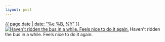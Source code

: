 ```yaml
---
layout: post
---
```


<p>
  <time><a href="/240">{{ page.date | date: "%e %B, %Y" }}</a></time>
  <a href="/240"><img src="{{ site.assets_url }}/240-640.jpg" srcset="{{ site.assets_url }}/240-1280.jpg 1280w, {{ site.assets_url }}/240-960.jpg 960w, {{ site.assets_url }}/240-640.jpg 640w, {{ site.assets_url }}/240-320.jpg 320w" sizes="(min-width: 700px) 50vw, calc(100vw - 2rem)" alt="Haven&#x27;t ridden the bus in a while. Feels nice to do it again." /></a>
  <span>Haven&#x27;t ridden the bus in a while. Feels nice to do it again.</span>
</p>
